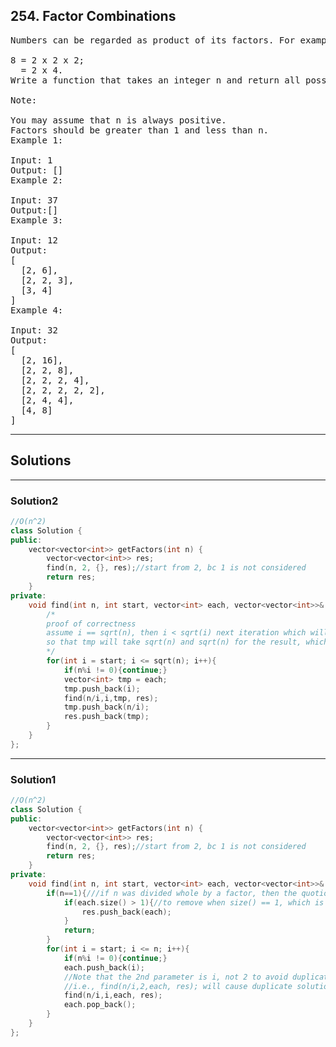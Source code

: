 ## 254. Factor Combinations
<pre>
Numbers can be regarded as product of its factors. For example,

8 = 2 x 2 x 2;
  = 2 x 4.
Write a function that takes an integer n and return all possible combinations of its factors.

Note:

You may assume that n is always positive.
Factors should be greater than 1 and less than n.
Example 1:

Input: 1
Output: []
Example 2:

Input: 37
Output:[]
Example 3:

Input: 12
Output:
[
  [2, 6],
  [2, 2, 3],
  [3, 4]
]
Example 4:

Input: 32
Output:
[
  [2, 16],
  [2, 2, 8],
  [2, 2, 2, 4],
  [2, 2, 2, 2, 2],
  [2, 4, 4],
  [4, 8]
]
</pre>
----------------------------------------------------------

## Solutions

----------------------------------------------------------
### Solution2
```c++
//O(n^2)
class Solution {
public:
    vector<vector<int>> getFactors(int n) {
        vector<vector<int>> res;
        find(n, 2, {}, res);//start from 2, bc 1 is not considered
        return res;
    }
private:
    void find(int n, int start, vector<int> each, vector<vector<int>>& res){
        /*
        proof of correctness
        assume i == sqrt(n), then i < sqrt(i) next iteration which will not run the for loop
        so that tmp will take sqrt(n) and sqrt(n) for the result, which is excatly what we wanted
        */
        for(int i = start; i <= sqrt(n); i++){
            if(n%i != 0){continue;}
            vector<int> tmp = each;
            tmp.push_back(i);
            find(n/i,i,tmp, res);
            tmp.push_back(n/i);
            res.push_back(tmp);
        }
    }
};
```
----------------------------------------------------------
### Solution1
```c++
//O(n^2)
class Solution {
public:
    vector<vector<int>> getFactors(int n) {
        vector<vector<int>> res;
        find(n, 2, {}, res);//start from 2, bc 1 is not considered
        return res;
    }
private:
    void find(int n, int start, vector<int> each, vector<vector<int>>& res){
        if(n==1){///if n was divided whole by a factor, then the quotion must be 1
            if(each.size() > 1){//to remove when size() == 1, which is when factor is n itself
                res.push_back(each);
            }
            return;
        }
        for(int i = start; i <= n; i++){
            if(n%i != 0){continue;}
            each.push_back(i);
            //Note that the 2nd parameter is i, not 2 to avoid duplicates
            //i.e., find(n/i,2,each, res); will cause duplicate solutions
            find(n/i,i,each, res);
            each.pop_back();
        }
    }
};
```


